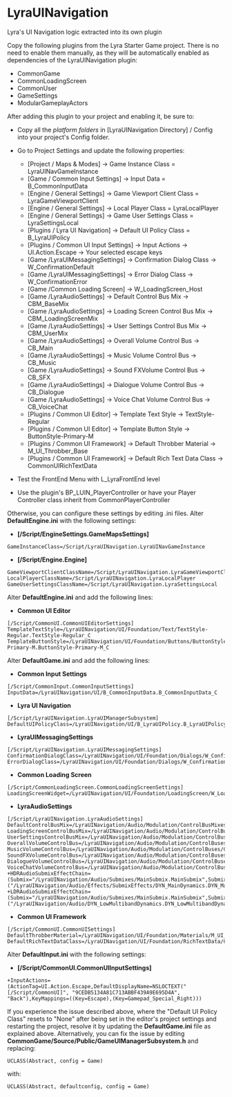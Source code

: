 # LyraUINavigation
Lyra's UI Navigation logic extracted into its own plugin

Copy the following plugins from the Lyra Starter Game project. There is no need to enable them manually, as they will be automatically enabled as dependencies of the LyraUINavigation plugin:
- CommonGame
- CommonLoadingScreen
- CommonUser
- GameSettings
- ModularGameplayActors

After adding this plugin to your project and enabling it, be sure to:
- Copy all the *platform folders* in [LyraUINavigation Directory] / Config into your project's Config folder.
- Go to Project Settings and update the following properties:
  - [Project / Maps & Modes] -> Game Instance Class = LyraUINavGameInstance
  - [Game / Common Input Settings] -> Input Data = B_CommonInputData
  - [Engine / General Settings] -> Game Viewport Client Class = LyraGameViewportClient
  - [Engine / General Settings] -> Local Player Class = LyraLocalPlayer
  - [Engine / General Settings] -> Game User Settings Class = LyraSettingsLocal
  - [Plugins / Lyra UI Navigation] -> Default UI Policy Class = B_LyraUIPolicy
  - [Plugins / Common UI Input Settings] -> Input Actions -> UI.Action.Escape -> Your selected escape keys
  - [Game /LyraUIMessagingSettings] -> Confirmation Dialog Class -> W_ConfirmationDefault
  - [Game /LyraUIMessagingSettings] -> Error Dialog Class -> W_ConfirmationError
  - [Game /Common Loading Screen] -> W_LoadingScreen_Host
  - [Game /LyraAudioSettings] -> Default Control Bus Mix -> CBM_BaseMix
  - [Game /LyraAudioSettings] -> Loading Screen Control Bus Mix -> CBM_LoadingScreenMix
  - [Game /LyraAudioSettings] -> User Settings Control Bus Mix -> CBM_UserMix
  - [Game /LyraAudioSettings] -> Overall Volume Control Bus -> CB_Main
  - [Game /LyraAudioSettings] -> Music Volume Control Bus -> CB_Music
  - [Game /LyraAudioSettings] -> Sound FXVolume Control Bus -> CB_SFX
  - [Game /LyraAudioSettings] -> Dialogue Volume Control Bus -> CB_Dialogue
  - [Game /LyraAudioSettings] -> Voice Chat Volume Control Bus -> CB_VoiceChat
  - [Plugins / Common UI Editor] -> Template Text Style -> TextStyle-Regular
  - [Plugins / Common UI Editor] -> Template Button Style -> ButtonStyle-Primary-M
  - [Plugins / Common UI Framework] -> Default Throbber Material -> M_UI_Throbber_Base
  - [Plugins / Common UI Framework] -> Default Rich Text Data Class -> CommonUIRichTextData

- Test the FrontEnd Menu with L_LyraFrontEnd level
- Use the plugin's BP_LUIN_PlayerController or have your Player Controller class inherit from CommonPlayerController

Otherwise, you can configure these settings by editing .ini files.
  Alter **DefaultEngine.ini** with the following settings:
  - **[/Script/EngineSettings.GameMapsSettings]**
  ```
  GameInstanceClass=/Script/LyraUINavigation.LyraUINavGameInstance
  ```
  - **[/Script/Engine.Engine]**
  ```
  GameViewportClientClassName=/Script/LyraUINavigation.LyraGameViewportClient
  LocalPlayerClassName=/Script/LyraUINavigation.LyraLocalPlayer
  GameUserSettingsClassName=/Script/LyraUINavigation.LyraSettingsLocal
  ```

  Alter **DefaultEngine.ini** and add the following lines:
  - **Common UI Editor**
  ```
  [/Script/CommonUI.CommonUIEditorSettings]
  TemplateTextStyle=/LyraUINavigation/UI/Foundation/Text/TextStyle-Regular.TextStyle-Regular_C
  TemplateButtonStyle=/LyraUINavigation/UI/Foundation/Buttons/ButtonStyle-Primary-M.ButtonStyle-Primary-M_C
  ```

  Alter **DefaultGame.ini** and add the following lines:
  - **Common Input Settings**
  ```
  [/Script/CommonInput.CommonInputSettings]
  InputData=/LyraUINavigation/UI/B_CommonInputData.B_CommonInputData_C
  ```
  - **Lyra UI Navigation**
  ```
  [/Script/LyraUINavigation.LyraUIManagerSubsystem]
  DefaultUIPolicyClass=/LyraUINavigation/UI/B_LyraUIPolicy.B_LyraUIPolicy_C
  ```
  - **LyraUIMessagingSettings**
  ```
  [/Script/LyraUINavigation.LyraUIMessagingSettings]
  ConfirmationDialogClass=/LyraUINavigation/UI/Foundation/Dialogs/W_ConfirmationDefault.W_ConfirmationDefault_C
  ErrorDialogClass=/LyraUINavigation/UI/Foundation/Dialogs/W_ConfirmationError.W_ConfirmationError_C
  ```
  - **Common Loading Screen**
  ```
  [/Script/CommonLoadingScreen.CommonLoadingScreenSettings]
  LoadingScreenWidget=/LyraUINavigation/UI/Foundation/LoadingScreen/W_LoadingScreen_Host.W_LoadingScreen_Host_C
  ```
  - **LyraAudioSettings**
  ```
  [/Script/LyraUINavigation.LyraAudioSettings]
  DefaultControlBusMix=/LyraUINavigation/Audio/Modulation/ControlBusMixes/CBM_BaseMix.CBM_BaseMix
  LoadingScreenControlBusMix=/LyraUINavigation/Audio/Modulation/ControlBusMixes/CBM_LoadingScreenMix.CBM_LoadingScreenMix
  UserSettingsControlBusMix=/LyraUINavigation/Audio/Modulation/ControlBusMixes/CBM_UserMix.CBM_UserMix
  OverallVolumeControlBus=/LyraUINavigation/Audio/Modulation/ControlBuses/CB_Main.CB_Main
  MusicVolumeControlBus=/LyraUINavigation/Audio/Modulation/ControlBuses/CB_Music.CB_Music
  SoundFXVolumeControlBus=/LyraUINavigation/Audio/Modulation/ControlBuses/CB_SFX.CB_SFX
  DialogueVolumeControlBus=/LyraUINavigation/Audio/Modulation/ControlBuses/CB_Dialogue.CB_Dialogue
  VoiceChatVolumeControlBus=/LyraUINavigation/Audio/Modulation/ControlBuses/CB_VoiceChat.CB_VoiceChat
  +HDRAudioSubmixEffectChain=(Submix="/LyraUINavigation/Audio/Submixes/MainSubmix.MainSubmix",SubmixEffectChain=("/LyraUINavigation/Audio/Effects/SubmixEffects/DYN_MainDynamics.DYN_MainDynamics"))
  +LDRAudioSubmixEffectChain=(Submix="/LyraUINavigation/Audio/Submixes/MainSubmix.MainSubmix",SubmixEffectChain=("/LyraUINavigation/Audio/DYN_LowMultibandDynamics.DYN_LowMultibandDynamics","/LyraUINavigation/Audio/Effects/SubmixEffects/DYN_LowDynamics.DYN_LowDynamics"))
  ```
  - **Common UI Framework**
  ```
  [/Script/CommonUI.CommonUISettings]
  DefaultThrobberMaterial=/LyraUINavigation/UI/Foundation/Materials/M_UI_Throbber_Base.M_UI_Throbber_Base
  DefaultRichTextDataClass=/LyraUINavigation/UI/Foundation/RichTextData/CommonUIRichTextData.CommonUIRichTextData_C
  ```

  Alter **DefaultInput.ini** with the following settings:
  - **[/Script/CommonUI.CommonUIInputSettings]**
  ```
  +InputActions=(ActionTag=UI.Action.Escape,DefaultDisplayName=NSLOCTEXT("[/Script/CommonUI]", "9CEDB5134A81C713ABBF439A9E695D4A", "Back"),KeyMappings=((Key=Escape),(Key=Gamepad_Special_Right)))
  ```


If you experience the issue described above, where the "Default UI Policy Class" resets to "None" after being set in the editor's project settings and restarting the project, resolve it by updating the **DefaultGame.ini** file as explained above.
Alternatively, you can fix the issue by editing **CommonGame/Source/Public/GameUIManagerSubsystem.h** and replacing:
  ```
  UCLASS(Abstract, config = Game)
  ```
  with:
  ```
  UCLASS(Abstract, defaultconfig, config = Game)
  ```